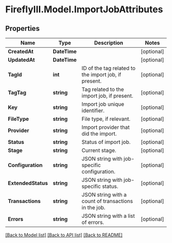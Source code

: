 # FireflyIII.Model.ImportJobAttributes
## Properties

Name | Type | Description | Notes
------------ | ------------- | ------------- | -------------
**CreatedAt** | **DateTime** |  | [optional] 
**UpdatedAt** | **DateTime** |  | [optional] 
**TagId** | **int** | ID of the tag related to the import job, if present. | [optional] 
**TagTag** | **string** | Tag related to the import job, if present. | [optional] 
**Key** | **string** | Import job unique identifier. | [optional] 
**FileType** | **string** | File type, if relevant. | [optional] 
**Provider** | **string** | Import provider that did the import. | [optional] 
**Status** | **string** | Status of import job. | [optional] 
**Stage** | **string** | Current stage. | [optional] 
**Configuration** | **string** | JSON string with job-specific configuration. | [optional] 
**ExtendedStatus** | **string** | JSON string with job-specific status. | [optional] 
**Transactions** | **string** | JSON string with a count of transactions in the job. | [optional] 
**Errors** | **string** | JSON string with a list of errors. | [optional] 

[[Back to Model list]](../README.md#documentation-for-models) [[Back to API list]](../README.md#documentation-for-api-endpoints) [[Back to README]](../README.md)

